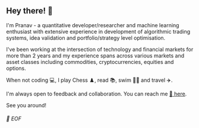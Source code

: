 ## Hey there! 👋

I'm Pranav - a quantitative developer/researcher and machine learning enthusiast with extensive experience in development of algorithmic trading systems, idea validation and portfolio/strategy level optimisation.

I've been working at the intersection of technology and financial markets for more than 2 years and my experience spans across various markets and asset classes including commodities, cryptocurrencies, equities and options.

When not coding :computer:, I play Chess :chess_pawn:, read :books:, swim :swimming_man: and travel :airplane:.

I'm always open to feedback and collaboration. You can reach me [:speech_balloon: here](mailto:pranavmittal.ml@gmail.com).

See you around!

###### 💾 EOF
